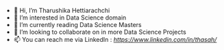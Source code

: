 - 👋 Hi, I’m Tharushika Hettiarachchi
- 👀 I’m interested in Data Science domain
- 🌱 I’m currently reading Data Science Masters
- 💞️ I’m looking to collaborate on in more Data Science Projects
- 📫 You can reach me via LinkedIn : _https://www.linkedin.com/in/thasah/_

<!---
shuznut/shuznut is a ✨ special ✨ repository because its `README.md` (this file) appears on your GitHub profile.
You can click the Preview link to take a look at your changes.
--->
